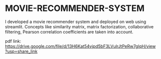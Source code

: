# MOVIE-RECOMMENDER-SYSTEM
I developed a movie recommender system and deployed on web using streamlit. Concepts like similarity matrix, matrix factorization, collaborative filtering, Pearson correlation coefficients are taken into account.


pdf link: https://drive.google.com/file/d/13H6Kat54vjpd5bF3LVulrJtPeRw7glqH/view?usp=share_link
